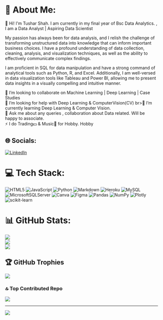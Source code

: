# 💫 About Me:
🔭 Hi! I'm Tushar Shah. I am currently in my final year of Bsc Data Analytics. , I am a Data Analyst | Aspiring Data Scientist<br>

My passion has always been for data analysis, and I relish the challenge of transforming unstructured data into knowledge that can inform important business choices. I have a profound understanding of data collection, cleaning, analysis, and visualization techniques, as well as the ability to effectively communicate complex findings.

I am proficient in SQL for data manipulation and have a strong command of analytical tools such as Python, R, and Excel. Additionally, I am well-versed in data visualization tools like Tableau and Power BI, allowing me to present data insights in a visually compelling and intuitive manner.


👯 I’m looking to collaborate on Machine Learning | Deep Learning | Case Studies<br>🤝 I’m looking for help with Deep Learning & ComputerVision(CV) br>🌱 I’m currently learning Deep Learning & Computer Vision.<br>💬 Ask me about any queries , collaboration about Data related. Will be happy to associate.<br>⚡ I do Trading💵 & Music🎸 for Hobby.
Hobby


## 🌐 Socials:
[![LinkedIn](https://img.shields.io/badge/LinkedIn-%230077B5.svg?logo=linkedin&logoColor=white)](https://linkedin.com/in/https://www.linkedin.com/in/tushar-shah-727173228/) 

# 💻 Tech Stack:
![HTML5](https://img.shields.io/badge/html5-%23E34F26.svg?style=for-the-badge&logo=html5&logoColor=white) ![JavaScript](https://img.shields.io/badge/javascript-%23323330.svg?style=for-the-badge&logo=javascript&logoColor=%23F7DF1E) ![Python](https://img.shields.io/badge/python-3670A0?style=for-the-badge&logo=python&logoColor=ffdd54) ![Markdown](https://img.shields.io/badge/markdown-%23000000.svg?style=for-the-badge&logo=markdown&logoColor=white) ![Heroku](https://img.shields.io/badge/heroku-%23430098.svg?style=for-the-badge&logo=heroku&logoColor=white) ![MySQL](https://img.shields.io/badge/mysql-%2300f.svg?style=for-the-badge&logo=mysql&logoColor=white) ![MicrosoftSQLServer](https://img.shields.io/badge/Microsoft%20SQL%20Sever-CC2927?style=for-the-badge&logo=microsoft%20sql%20server&logoColor=white) ![Canva](https://img.shields.io/badge/Canva-%2300C4CC.svg?style=for-the-badge&logo=Canva&logoColor=white) 	![Figma](https://img.shields.io/badge/figma-%23F24E1E.svg?style=for-the-badge&logo=figma&logoColor=white) ![Pandas](https://img.shields.io/badge/pandas-%23150458.svg?style=for-the-badge&logo=pandas&logoColor=white) ![NumPy](https://img.shields.io/badge/numpy-%23013243.svg?style=for-the-badge&logo=numpy&logoColor=white) ![Plotly](https://img.shields.io/badge/Plotly-%233F4F75.svg?style=for-the-badge&logo=plotly&logoColor=white) ![scikit-learn](https://img.shields.io/badge/scikit--learn-%23F7931E.svg?style=for-the-badge&logo=scikit-learn&logoColor=white)
# 📊 GitHub Stats:
![](https://github-readme-stats.vercel.app/api?username=CoderTusharShah&theme=midnight-purple&hide_border=false&include_all_commits=false&count_private=false)<br/>
![](https://github-readme-streak-stats.herokuapp.com/?user=CoderTusharShah&theme=midnight-purple&hide_border=false)<br/>
![](https://github-readme-stats.vercel.app/api/top-langs/?username=CoderTusharShah&theme=midnight-purple&hide_border=false&include_all_commits=false&count_private=false&layout=compact)

## 🏆 GitHub Trophies
![](https://github-profile-trophy.vercel.app/?username=CoderTusharShah&theme=discord&no-frame=false&no-bg=true&margin-w=4)

### 🔝 Top Contributed Repo
![](https://github-contributor-stats.vercel.app/api?username=CoderTusharShah&limit=5&theme=dark&combine_all_yearly_contributions=true)

---
[![](https://visitcount.itsvg.in/api?id=CoderTusharShah&icon=8&color=11)](https://visitcount.itsvg.in)

<!-- Proudly created with GPRM ( https://gprm.itsvg.in ) -->
